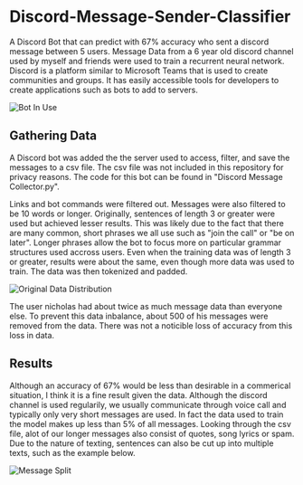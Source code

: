 # Discord-Message-Sender-Classifier
A Discord Bot that can predict with 67% accuracy who sent a discord message between 5 users. Message Data from a 6 year old discord channel used by myself and friends were used to train a recurrent neural network. Discord is a platform similar to Microsoft Teams that is used to create communities and groups. It has easily accessible tools for developers to create applications such as bots to add to servers.

![Bot In Use](https://github.com/chenalan02/Discord-Message-Sender-Classifier/blob/main/Readme%20Images/Predictor%20Bot%20in%20Use.png)

## Gathering Data
A Discord bot was added the the server used to access, filter, and save the messages to a csv file. The csv file was not included in this repository for privacy reasons. The code for this bot can be found in "Discord Message Collector.py". 

Links and bot commands were filtered out. Messages were also filtered to be 10 words or longer. Originally, sentences of length 3 or greater were used but achieved lesser results. This was likely due to the fact that there are many common, short phrases we all use such as "join the call" or "be on later". Longer phrases allow the bot to focus more on particular grammar structures used accross users. Even when the training data was of length 3 or greater, results were about the same, even though more data was used to train. The data was then tokenized and padded.

![Original Data Distribution](https://github.com/chenalan02/Discord-Message-Sender-Classifier/blob/main/Readme%20Images/Original%20Data%20Distribution.png)

The user nicholas had about twice as much message data than everyone else. To prevent this data inbalance, about 500 of his messages were removed from the data. There was not a noticible loss of accuracy from this loss in data.

## Results
Although an accuracy of 67% would be less than desirable in a commerical situation, I think it is a fine result given the data. Although the discord channel is used regularily, we usually communicate through voice call and typically only very short messages are used. In fact the data used to train the model makes up less than 5% of all messages. Looking through the csv file, alot of our longer messages also consist of quotes, song lyrics or spam. Due to the nature of texting, sentences can also be cut up into multiple texts, such as the example below.

![Message Split](https://user-images.githubusercontent.com/66447477/131065858-9530c8e1-2224-4851-b119-fbf043885e5c.png)
